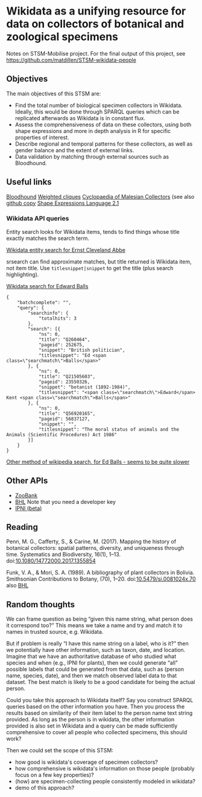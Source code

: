 # Wikidata as a unifying resource for data on collectors of botanical and zoological specimens

Notes on STSM-Mobilise project. For the final output of this project, see https://github.com/matdillen/STSM-wikidata-people

## Objectives

The main objectives of this STSM are:
- Find the total number of biological specimen collectors in Wikidata. Ideally, this would be done through SPARQL queries which can be replicated afterwards as Wikidata is in constant flux.
- Assess the comprehensiveness of data on these collectors, using both shape expressions and more in depth analysis in R for specific properties of interest.
- Describe regional and temporal patterns for these collectors, as well as gender balance and the extent of external links.
- Data validation by matching through external sources such as Bloodhound.
 

## Useful links

[Bloodhound](https://bloodhound-tracker.net)
[Weighted cliques](https://linen-baseball.glitch.me)
[Cyclopaedia of Malesian Collectors](http://www.nationaalherbarium.nl/FMCollectors/home.htm) (see also [github copy](https://github.com/rdmpage/cyclopaedia-malesian-collectors)
[Shape Expressions Language 2.1](http://shex.io/shex-semantics/)

###  Wikidata API queries

Entity search looks for Wikidata items, tends to find things whose title exactly matches the search term.

[Wikidata entity search for Ernst Cleveland Abbe](https://www.wikidata.org/w/api.php?action=wbsearchentities&search=Ernst%20Cleveland%20Abbe&type=item&format=json&language=en)

srsearch can find approximate matches, but title returned is Wikidata item, not item title. Use ```titlesnippet|snippet``` to get the title (plus search highlighting).

[Wikidata search for Edward Balls](https://www.wikidata.org/w/api.php?action=query&list=search&srsearch=Edward+Balls&srprop=titlesnippet%7Csnippet&format=json)
```
{
	"batchcomplete": "",
	"query": {
		"searchinfo": {
			"totalhits": 3
		},
		"search": [{
			"ns": 0,
			"title": "Q260464",
			"pageid": 252675,
			"snippet": "British politician",
			"titlesnippet": "Ed <span class=\"searchmatch\">Balls</span>"
		}, {
			"ns": 0,
			"title": "Q21505603",
			"pageid": 23550326,
			"snippet": "botanist (1892-1984)",
			"titlesnippet": "<span class=\"searchmatch\">Edward</span> Kent <span class=\"searchmatch\">Balls</span>"
		}, {
			"ns": 0,
			"title": "Q56920165",
			"pageid": 56837127,
			"snippet": "",
			"titlesnippet": "The moral status of animals and the Animals (Scientific Procedures) Act 1986"
		}]
	}
}
```



[Other method of wikipedia search, for Ed Balls - seems to be quite slower](https://www.wikidata.org/w/api.php?action=query&list=search&srsearch=Edward+Balls&srprop=titlesnippet%7Csnippet&format=json)

## Other APIs

- [ZooBank](http://zoobank.org/Api)
- [BHL](https://about.biodiversitylibrary.org/tools-and-services/developer-and-data-tools/#APIs) Note that you need a developer key
- [IPNI (beta)](https://beta.ipni.org/api/1/a/urn:lsid:ipni.org:authors:20009115-1)


## Reading

Penn, M. G., Cafferty, S., & Carine, M. (2017). Mapping the history of botanical collectors: spatial patterns, diversity, and uniqueness through time. Systematics and Biodiversity, 16(1), 1–13. doi:[10.1080/14772000.2017.1355854](https://doi.org/10.1080/14772000.2017.1355854)

Funk, V. A., & Mori, S. A. (1989). A bibliography of plant collectors in Bolivia. Smithsonian Contributions to Botany, (70), 1–20. doi:[10.5479/si.0081024x.70](https://doi.org/10.5479/si.0081024x.70)  also [BHL](https://www.biodiversitylibrary.org/bibliography/131635)



## Random thoughts

We can frame question as being “given this name string, what person does it correspond too?” This means we take a name and try and match it to names in  trusted source, e.g. Wikidata.

But if problem is really “I have this name string on a label, who is it?” then we potentially have other information, such as taxon, date, and location. Imagine that we have an authoritative database of who studied what species and when (e.g., IPNI for plants), then we could generate “all” possible labels that could be generated from that data, such as (person name, species, date), and then we match observed label data to that dataset. The best match is likely to be a good candidate for being the actual person.

Could you take this approach to Wikidata itself? Say you construct SPARQL queries based on the other information you have. Then you process the results based on similarity of their item label to the person name text string provided. As long as the person is in wikidata, the other information provided is also set in Wikidata and a query can be made sufficiently comprehensive to cover all people who collected specimens, this should work?

Then we could set the scope of this STSM: 

- how good is wikidata's coverage of specimen collectors?
- how comprehensive is wikidata's information on those people (probably focus on a few key properties)?
- (how) are specimen-collecting people consistently modeled in wikidata?
- demo of this approach?
